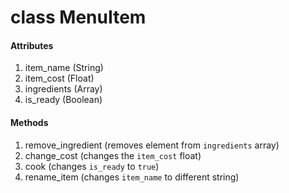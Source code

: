 # class MenuItem

#### Attributes
1. item_name (String)
1. item_cost (Float)
1. ingredients (Array)
1. is_ready (Boolean)

#### Methods
1. remove_ingredient (removes element from `ingredients` array)
1. change_cost (changes the `item_cost` float)
1. cook (changes `is_ready` to `true`)
1. rename_item (changes `item_name` to different string)
